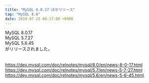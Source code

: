 ```yaml
---
title: "MySQL 8.0.17 ほかリリース"
tag: "MySQL 8.0"
date: 2019-07-22 08:17:00 +0900
---
```


MySQL 8.0.17<br>
MySQL 5.7.27<br>
MySQL 5.6.45<br>
がリリースされました。<br>
<br>
<br>
https://dev.mysql.com/doc/relnotes/mysql/8.0/en/news-8-0-17.html<br>
https://dev.mysql.com/doc/relnotes/mysql/5.7/en/news-5-7-27.html<br>
https://dev.mysql.com/doc/relnotes/mysql/5.6/en/news-5-6-45.html<br>
<br>
<br>
